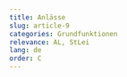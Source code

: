 ```yaml
---
title: Anlässe
slug: article-9
categories: Grundfunktionen
relevance: AL, StLei
lang: de
order: C
---
```

